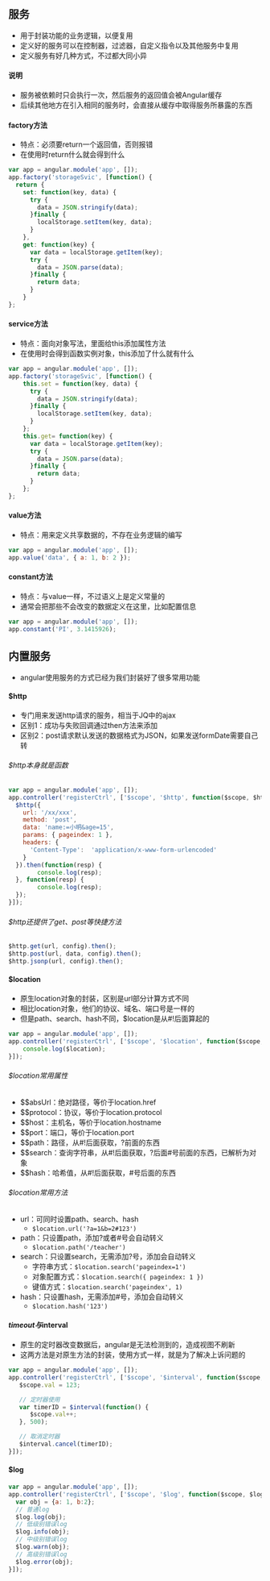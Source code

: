 ## 服务
- 用于封装功能的业务逻辑，以便复用
- 定义好的服务可以在控制器，过滤器，自定义指令以及其他服务中复用
- 定义服务有好几种方式，不过都大同小异

#### 说明
- 服务被依赖时只会执行一次，然后服务的返回值会被Angular缓存
- 后续其他地方在引入相同的服务时，会直接从缓存中取得服务所暴露的东西

#### factory方法
- 特点：必须要return一个返回值，否则报错
- 在使用时return什么就会得到什么
```javascript
var app = angular.module('app', []);
app.factory('storageSvic', [function() {
  return {
    set: function(key, data) {
      try {
        data = JSON.stringify(data);
      }finally {
        localStorage.setItem(key, data);
      }
    },
    get: function(key) {
      var data = localStorage.getItem(key);
      try {
      	data = JSON.parse(data);
      }finally {
        return data;
      }
    }
};
```

#### service方法
- 特点：面向对象写法，里面给this添加属性方法
- 在使用时会得到函数实例对象，this添加了什么就有什么
```javascript
var app = angular.module('app', []);
app.factory('storageSvic', [function() {
    this.set = function(key, data) {
	  try {
	    data = JSON.stringify(data);
	  }finally {
	    localStorage.setItem(key, data);
	  }
	};
    this.get= function(key) {
      var data = localStorage.getItem(key);
      try {
      	data = JSON.parse(data);
      }finally {
        return data;
      }
    };
};
```

#### value方法
- 特点：用来定义共享数据的，不存在业务逻辑的编写
```javascript
var app = angular.module('app', []);
app.value('data', { a: 1, b: 2 });
```

#### constant方法
- 特点：与value一样，不过语义上是定义常量的
- 通常会把那些不会改变的数据定义在这里，比如配置信息
```javascript
var app = angular.module('app', []);
app.constant('PI', 3.1415926);
```

## 内置服务
- angular使用服务的方式已经为我们封装好了很多常用功能

#### $http
- 专门用来发送http请求的服务，相当于JQ中的ajax
- 区别1：成功与失败回调通过then方法来添加
- 区别2：post请求默认发送的数据格式为JSON，如果发送formDate需要自己转

###### $http本身就是函数
```javascript
var app = angular.module('app', []);
app.controller('registerCtrl', ['$scope', '$http', function($scope, $http) {
  $http({
    url: '/xx/xxx',
    method: 'post',
    data: 'name:=小明&age=15',
    params: { pageindex: 1 },
    headers: {
      'Content-Type':  'application/x-www-form-urlencoded'
    }
  }).then(function(resp) {
		console.log(resp);
  }, function(resp) {
		console.log(resp);
  });
}]);
```

###### $http还提供了get、post等快捷方法
```javascript
$http.get(url, config).then();
$http.post(url, data, config).then();
$http.jsonp(url, config).then();
```

#### $location
- 原生location对象的封装，区别是url部分计算方式不同
- 相比location对象，他们的协议、域名、端口号是一样的
- 但是path、search、hash不同，$location是从#!后面算起的
```javascript
var app = angular.module('app', []);
app.controller('registerCtrl', ['$scope', '$location', function($scope, $location) {
	console.log($location);
}]);
```

###### $location常用属性
- $$absUrl：绝对路径，等价于location.href
- $$protocol：协议，等价于location.protocol
- $$host：主机名，等价于location.hostname
- $$port：端口，等价于location.port
- $$path：路径，从#!后面获取，?前面的东西
- $$search：查询字符串，从#!后面获取，?后面#号前面的东西，已解析为对象
- $$hash：哈希值，从#!后面获取，#号后面的东西

###### $location常用方法
- url：可同时设置path、search、hash
    + `$location.url('?a=1&b=2#123')`
- path：只设置path，添加?或者#号会自动转义
    + `$location.path('/teacher')`
- search：只设置search，无需添加?号，添加会自动转义
    + 字符串方式：`$location.search('pageindex=1')`
    + 对象配置方式：`$location.search({ pageindex: 1 })`
    + 键值方式：`$location.search('pageindex', 1)`
- hash：只设置hash，无需添加#号，添加会自动转义
    + `$location.hash('123')`

#### $timeout与$interval
- 原生的定时器改变数据后，angular是无法检测到的，造成视图不刷新
- 这两方法是对原生方法的封装，使用方式一样，就是为了解决上诉问题的
```javascript
var app = angular.module('app', []);
app.controller('registerCtrl', ['$scope', '$interval', function($scope, $interval) {
   $scope.val = 123;

   // 定时器使用
   var timerID = $interval(function() {
      $scope.val++;
   }, 500);

   // 取消定时器
   $interval.cancel(timerID);
}]);
```

#### $log
```javascript
var app = angular.module('app', []);
app.controller('registerCtrl', ['$scope', '$log', function($scope, $log) {
  var obj = {a: 1, b:2};
  // 普通log
  $log.log(obj);
  // 低级别错误log
  $log.info(obj);
  // 中级别错误log
  $log.warn(obj);
  // 高级别错误log
  $log.error(obj);
}]);
```

